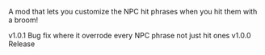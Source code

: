 A mod that lets you customize the NPC hit phrases when you hit them with a broom!

v1.0.1
Bug fix where it overrode every NPC phrase not just hit ones
v1.0.0 
Release